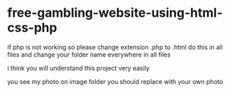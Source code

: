 # free-gambling-website-using-html-css-php

if php is not working so please change extension .php to .html do this in all files
and 
change your folder name everywhere in all files

i think you will understand this project very easily

you see my photo on image folder you should replace with your own photo
